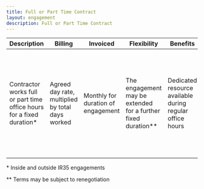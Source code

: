 ```yaml
---
title: Full or Part Time Contract
layout: engagement
description: Full or Part Time Contract
---
```


| Description | Billing | Invoiced | Flexibility | Benefits | Ideal for | Considerations |
| ----------- | ------- | -------- | ----------- | -------- | --------- | -------------- |
| Contractor works full or part time office hours for a fixed duration* | Agreed day rate, multiplied by total days worked | Monthly for duration of engagement | The engagement may be extended for a further fixed duration** | Dedicated resource available during regular office hours | Longer-term projects requiring dedicated, full-time resources and consistent availability during regular office-hours | Limited flexibility to allocate resources to other projects or tasks outside of the agreed-upon scope |

\* Inside and outside IR35 engagements

\*\* Terms may be subject to renegotiation

<!--
    PeoplePerHour Profile Widget
    The div#pph-hire me is the element
    where the iframe will be inserted.
    You may move this element wherever
    you need to display the widget
-->
<div id="pph-hireme"></div>
<script type="text/javascript">
(function(d, s) {
    var useSSL = 'https:' == document.location.protocol;
    var js, where = d.getElementsByTagName(s)[0],
    js = d.createElement(s);
    js.src = (useSSL ? 'https:' : 'http:') +  '//www.peopleperhour.com/hire/4164126669/11460987.js?width=245&height=320&orientation=vertical&theme=light&rnd='+parseInt(Math.random()*10000, 10);
    try { where.parentNode.insertBefore(js, where); } catch (e) { if (typeof console !== 'undefined' && console.log && e.stack) { console.log(e.stack); } }
}(document, 'script'));
</script>

